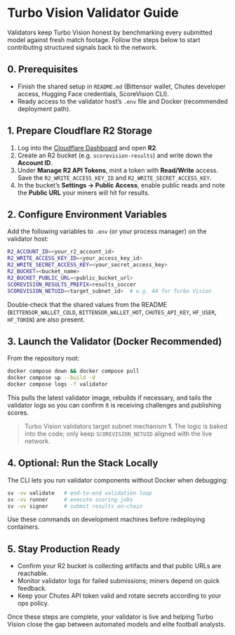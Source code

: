 # Turbo Vision Validator Guide

Validators keep Turbo Vision honest by benchmarking every submitted model against fresh match footage. Follow the steps below to start contributing structured signals back to the network.

## 0. Prerequisites
- Finish the shared setup in `README.md` (Bittensor wallet, Chutes developer access, Hugging Face credentials, ScoreVision CLI).
- Ready access to the validator host’s `.env` file and Docker (recommended deployment path).

## 1. Prepare Cloudflare R2 Storage
1. Log into the [Cloudflare Dashboard](https://dash.cloudflare.com) and open **R2**.
2. Create an R2 bucket (e.g. `scorevision-results`) and write down the **Account ID**.
3. Under **Manage R2 API Tokens**, mint a token with **Read/Write** access. Save the `R2_WRITE_ACCESS_KEY_ID` and `R2_WRITE_SECRET_ACCESS_KEY`.
4. In the bucket’s **Settings → Public Access**, enable public reads and note the **Public URL** your miners will hit for results.

## 2. Configure Environment Variables
Add the following variables to `.env` (or your process manager) on the validator host:

```bash
R2_ACCOUNT_ID=<your_r2_account_id>
R2_WRITE_ACCESS_KEY_ID=<your_access_key_id>
R2_WRITE_SECRET_ACCESS_KEY=<your_secret_access_key>
R2_BUCKET=<bucket_name>
R2_BUCKET_PUBLIC_URL=<public_bucket_url>
SCOREVISION_RESULTS_PREFIX=results_soccer
SCOREVISION_NETUID=<target_subnet_id>  # e.g. 44 for Turbo Vision
```

Double‑check that the shared values from the README (`BITTENSOR_WALLET_COLD`, `BITTENSOR_WALLET_HOT`, `CHUTES_API_KEY`, `HF_USER`, `HF_TOKEN`) are also present.

## 3. Launch the Validator (Docker Recommended)
From the repository root:

```bash
docker compose down && docker compose pull
docker compose up --build -d
docker compose logs -f validator
```

This pulls the latest validator image, rebuilds if necessary, and tails the validator logs so you can confirm it is receiving challenges and publishing scores.

> Turbo Vision validators target subnet mechanism **1**. The logic is baked into the code; only keep `SCOREVISION_NETUID` aligned with the live network.

## 4. Optional: Run the Stack Locally
The CLI lets you run validator components without Docker when debugging:

```bash
sv -vv validate   # end-to-end validation loop
sv -vv runner     # execute scoring jobs
sv -vv signer     # submit results on-chain
```

Use these commands on development machines before redeploying containers.

## 5. Stay Production Ready
- Confirm your R2 bucket is collecting artifacts and that public URLs are reachable.
- Monitor validator logs for failed submissions; miners depend on quick feedback.
- Keep your Chutes API token valid and rotate secrets according to your ops policy.

Once these steps are complete, your validator is live and helping Turbo Vision close the gap between automated models and elite football analysts.
